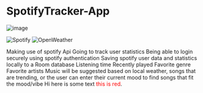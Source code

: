 # SpotifyTracker-App
![image](https://user-images.githubusercontent.com/32851308/200721349-b94a7455-1c9e-460c-bf3e-82ae842791f2.png)

![Spotify](https://user-images.githubusercontent.com/32851308/204417928-0dd03f68-d349-47b1-85e4-cb4f8b5da93e.png)
![OpenWeather](https://user-images.githubusercontent.com/32851308/204417933-af0087aa-9f94-4994-9568-4037380cb025.png)

Making use of spotify Api
Going to track user statistics
Being able to login securely using spotify authentication
Saving spotify user data and statistics locally to a Room database
Listening time
Recently played
Favorite genre
Favorite artists
Music will be suggested based on local weather, songs that are trending, 
or the user can enter their current mood to find songs that fit the mood/vibe
Hi here is some text <span style="color: red">this is red</span>.
